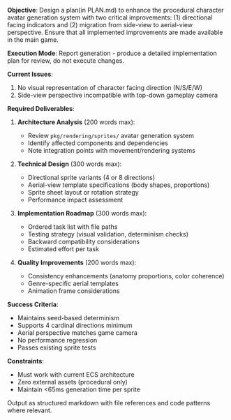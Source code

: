 **Objective**: Design a plan(in PLAN.md) to enhance the procedural character avatar generation system with two critical improvements: (1) directional facing indicators and (2) migration from side-view to aerial-view perspective. Ensure that all implemented improvements are made available in the main game.

**Execution Mode**: Report generation - produce a detailed implementation plan for review, do not execute changes.

**Current Issues**:
1. No visual representation of character facing direction (N/S/E/W)
2. Side-view perspective incompatible with top-down gameplay camera

**Required Deliverables**:

1. **Architecture Analysis** (200 words max):
   - Review `pkg/rendering/sprites/` avatar generation system
   - Identify affected components and dependencies
   - Note integration points with movement/rendering systems

2. **Technical Design** (300 words max):
   - Directional sprite variants (4 or 8 directions)
   - Aerial-view template specifications (body shapes, proportions)
   - Sprite sheet layout or rotation strategy
   - Performance impact assessment

3. **Implementation Roadmap** (300 words max):
   - Ordered task list with file paths
   - Testing strategy (visual validation, determinism checks)
   - Backward compatibility considerations
   - Estimated effort per task

4. **Quality Improvements** (200 words max):
   - Consistency enhancements (anatomy proportions, color coherence)
   - Genre-specific aerial templates
   - Animation frame considerations

**Success Criteria**:
- Maintains seed-based determinism
- Supports 4 cardinal directions minimum
- Aerial perspective matches game camera
- No performance regression
- Passes existing sprite tests

**Constraints**:
- Must work with current ECS architecture
- Zero external assets (procedural only)
- Maintain <65ms generation time per sprite

Output as structured markdown with file references and code patterns where relevant.